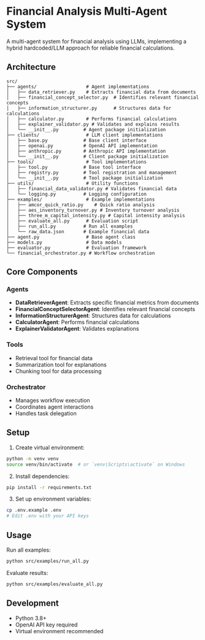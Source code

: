 # Financial Analysis Multi-Agent System

A multi-agent system for financial analysis using LLMs, implementing a hybrid hardcoded/LLM approach for reliable financial calculations.

## Architecture

```
src/
├── agents/                  # Agent implementations
│   ├── data_retriever.py    # Extracts financial data from documents
│   ├── financial_concept_selector.py  # Identifies relevant financial concepts
│   ├── information_structurer.py      # Structures data for calculations
│   ├── calculator.py        # Performs financial calculations
│   ├── explainer_validator.py # Validates and explains results
│   └── __init__.py         # Agent package initialization
├── clients/                 # LLM client implementations
│   ├── base.py             # Base client interface
│   ├── openai.py           # OpenAI API implementation
│   ├── anthropic.py        # Anthropic API implementation
│   └── __init__.py         # Client package initialization
├── tools/                   # Tool implementations
│   ├── tool.py             # Base tool interface
│   ├── registry.py         # Tool registration and management
│   └── __init__.py         # Tool package initialization
├── utils/                   # Utility functions
│   ├── financial_data_validator.py # Validates financial data
│   └── logging.py          # Logging configuration
├── examples/                # Example implementations
│   ├── amcor_quick_ratio.py    # Quick ratio analysis
│   ├── aes_inventory_turnover.py # Inventory turnover analysis
│   ├── three_m_capital_intensity.py # Capital intensity analysis
│   ├── evaluate_all.py      # Evaluation script
│   ├── run_all.py          # Run all examples
│   └── raw_data.json       # Example financial data
├── agent.py                 # Base agent class
├── models.py                # Data models
├── evaluator.py             # Evaluation framework
└── financial_orchestrator.py # Workflow orchestration
```

## Core Components

### Agents
- **DataRetrieverAgent**: Extracts specific financial metrics from documents
- **FinancialConceptSelectorAgent**: Identifies relevant financial concepts
- **InformationStructurerAgent**: Structures data for calculations
- **CalculatorAgent**: Performs financial calculations
- **ExplainerValidatorAgent**: Validates explanations

### Tools
- Retrieval tool for financial data
- Summarization tool for explanations
- Chunking tool for data processing

### Orchestrator
- Manages workflow execution
- Coordinates agent interactions
- Handles task delegation

## Setup

1. Create virtual environment:
```bash
python -m venv venv
source venv/bin/activate  # or `venv\Scripts\activate` on Windows
```

2. Install dependencies:
```bash
pip install -r requirements.txt
```

3. Set up environment variables:
```bash
cp .env.example .env
# Edit .env with your API keys
```

## Usage

Run all examples:
```bash
python src/examples/run_all.py
```

Evaluate results:
```bash
python src/examples/evaluate_all.py
```

## Development

- Python 3.8+
- OpenAI API key required
- Virtual environment recommended
